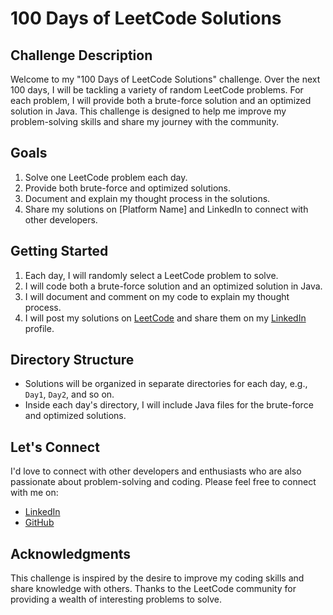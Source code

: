 # 100 Days of LeetCode Solutions

## Challenge Description

Welcome to my "100 Days of LeetCode Solutions" challenge. Over the next 100 days, I will be tackling a variety of random LeetCode problems. For each problem, I will provide both a brute-force solution and an optimized solution in Java. This challenge is designed to help me improve my problem-solving skills and share my journey with the community.

## Goals

1. Solve one LeetCode problem each day.
2. Provide both brute-force and optimized solutions.
3. Document and explain my thought process in the solutions.
4. Share my solutions on [Platform Name] and LinkedIn to connect with other developers.

## Getting Started

1. Each day, I will randomly select a LeetCode problem to solve.
2. I will code both a brute-force solution and an optimized solution in Java.
3. I will document and comment on my code to explain my thought process.
4. I will post my solutions on [LeetCode](https://leetcode.com/MudassirQuruashi/) and share them on my [LinkedIn](https://www.linkedin.com/in/mudassirquraishi/) profile.

## Directory Structure

- Solutions will be organized in separate directories for each day, e.g., `Day1`, `Day2`, and so on.
- Inside each day's directory, I will include Java files for the brute-force and optimized solutions.

## Let's Connect

I'd love to connect with other developers and enthusiasts who are also passionate about problem-solving and coding. Please feel free to connect with me on:

- [LinkedIn](https://www.linkedin.com/in/mudassirquraishi/)
- [GitHub](https://github.com/MudassirQuraishi)

## Acknowledgments

This challenge is inspired by the desire to improve my coding skills and share knowledge with others. Thanks to the LeetCode community for providing a wealth of interesting problems to solve.
